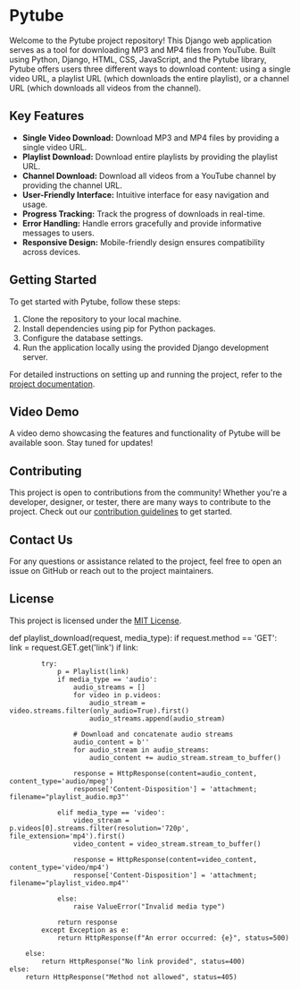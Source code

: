 # Pytube

Welcome to the Pytube project repository! This Django web application serves as a tool for downloading MP3 and MP4 files from YouTube. Built using Python, Django, HTML, CSS, JavaScript, and the Pytube library, Pytube offers users three different ways to download content: using a single video URL, a playlist URL (which downloads the entire playlist), or a channel URL (which downloads all videos from the channel).

## Key Features

- **Single Video Download:** Download MP3 and MP4 files by providing a single video URL.
- **Playlist Download:** Download entire playlists by providing the playlist URL.
- **Channel Download:** Download all videos from a YouTube channel by providing the channel URL.
- **User-Friendly Interface:** Intuitive interface for easy navigation and usage.
- **Progress Tracking:** Track the progress of downloads in real-time.
- **Error Handling:** Handle errors gracefully and provide informative messages to users.
- **Responsive Design:** Mobile-friendly design ensures compatibility across devices.

## Getting Started

To get started with Pytube, follow these steps:

1. Clone the repository to your local machine.
2. Install dependencies using pip for Python packages.
3. Configure the database settings.
4. Run the application locally using the provided Django development server.

For detailed instructions on setting up and running the project, refer to the [project documentation](link_to_documentation).

## Video Demo

A video demo showcasing the features and functionality of Pytube will be available soon. Stay tuned for updates!

## Contributing

This project is open to contributions from the community! Whether you're a developer, designer, or tester, there are many ways to contribute to the project. Check out our [contribution guidelines](link_to_contribution_guidelines) to get started.

## Contact Us

For any questions or assistance related to the project, feel free to open an issue on GitHub or reach out to the project maintainers.

## License

This project is licensed under the [MIT License](https://opensource.org/licenses/MIT).

def playlist_download(request, media_type):
    if request.method == 'GET':
        link = request.GET.get('link')
        if link:

            try:
                p = Playlist(link)
                if media_type == 'audio':
                    audio_streams = []
                    for video in p.videos:
                        audio_stream = video.streams.filter(only_audio=True).first()
                        audio_streams.append(audio_stream)
                    
                    # Download and concatenate audio streams
                    audio_content = b''
                    for audio_stream in audio_streams:
                        audio_content += audio_stream.stream_to_buffer()

                    response = HttpResponse(content=audio_content, content_type='audio/mpeg')
                    response['Content-Disposition'] = 'attachment; filename="playlist_audio.mp3"'
                    
                elif media_type == 'video':
                    video_stream = p.videos[0].streams.filter(resolution='720p', file_extension='mp4').first()
                    video_content = video_stream.stream_to_buffer()

                    response = HttpResponse(content=video_content, content_type='video/mp4')
                    response['Content-Disposition'] = 'attachment; filename="playlist_video.mp4"'

                else:
                    raise ValueError("Invalid media type")

                return response
            except Exception as e:
                return HttpResponse(f"An error occurred: {e}", status=500)
                
        else: 
            return HttpResponse("No link provided", status=400)
    else:
        return HttpResponse("Method not allowed", status=405)